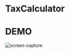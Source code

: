 # TaxCalculator
# DEMO

![screen-capture](https://user-images.githubusercontent.com/66074167/154259925-64b05541-1912-40c3-aa48-de7392039b38.gif)
